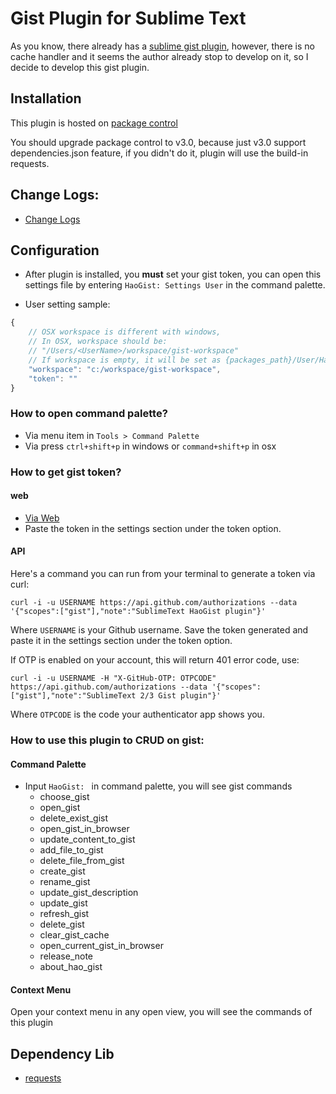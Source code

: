 # Gist Plugin for Sublime Text
As you know, there already has a [sublime gist plugin](https://github.com/condemil/Gist), however, there is no cache handler and it seems the author already stop to develop on it, so I decide to develop this gist plugin.

## Installation
This plugin is hosted on [package control](https://packagecontrol.io/packages/HaoGist)

You should upgrade package control to v3.0, because just v3.0 support dependencies.json feature, if you didn't do it, plugin will use the build-in requests.

## Change Logs:
+ <a href="https://github.com/xjsender/HaoGist/blob/master/HISTORY.rst" target="_blank">Change Logs</a>

## Configuration
* After plugin is installed, you **must** set your gist token, you can open this settings file by entering `HaoGist: Settings User` in the command palette.

* User setting sample:
```javascript
{
    // OSX workspace is different with windows,
    // In OSX, workspace should be:
    // "/Users/<UserName>/workspace/gist-workspace"
    // If workspace is empty, it will be set as {packages_path}/User/HaoGist
    "workspace": "c:/workspace/gist-workspace",
    "token": ""
}
```

### How to open command palette?
* Via menu item in `Tools > Command Palette`
* Via press `ctrl+shift+p` in windows or `command+shift+p` in osx

### How to get gist token?

#### web
* [Via Web](https://github.com/settings/tokens/new?scopes=gist,&description=SublimeText+HaoGist+plugin)
* Paste the token in the settings section under the token option.

#### API

Here's a command you can run from your terminal to generate a token via curl:

    curl -i -u USERNAME https://api.github.com/authorizations --data '{"scopes":["gist"],"note":"SublimeText HaoGist plugin"}'

Where `USERNAME` is your Github username. Save the token generated and paste it in the settings section under the token option.

If OTP is enabled on your account, this will return 401 error code, use:

    curl -i -u USERNAME -H "X-GitHub-OTP: OTPCODE" https://api.github.com/authorizations --data '{"scopes":["gist"],"note":"SublimeText 2/3 Gist plugin"}'

Where `OTPCODE` is the code your authenticator app shows you.

### How to use this plugin to CRUD on gist:

#### Command Palette
* Input `HaoGist: ` in command palette, you will see gist commands
    - choose_gist
    - open_gist
    - delete_exist_gist
    - open_gist_in_browser
    - update_content_to_gist
    - add_file_to_gist
    - delete_file_from_gist
    - create_gist
    - rename_gist
    - update_gist_description
    - update_gist
    - refresh_gist
    - delete_gist
    - clear_gist_cache
    - open_current_gist_in_browser
    - release_note
    - about_hao_gist

#### Context Menu
Open your context menu in any open view, you will see the commands of this plugin

## Dependency Lib
+ [requests](https://github.com/kennethreitz/requests)